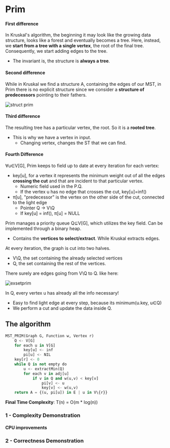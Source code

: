 # Prim

#### First difference 
In Kruskal's algorithm, the beginning it may look like the growing data structure, 
looks like a forest and eventually becomes a tree. Here, instead, we **start from a tree with a single
vertex**, the root of the final tree. Consequently, we start adding edges to the tree.
* The invariant is, the structure is **always a tree**.

#### Second difference
While in Kruskal we find a structure A, containing the edges of our MST, in Prim there is no explicit
structure since we consider a **structure of predecessors** pointing to their fathers.

![struct prim](https://github.com/PayThePizzo/DataStrutucures-Algorithms/blob/main/Resources/exstructprim.png?raw=TRUE)

#### Third difference
The resulting tree has a particular vertex, the root. So it is a 
**rooted tree**.
* This is why we have a vertex in input.
  * Changing vertex, changes the ST that we can find.
  
#### Fourth Difference
∀u∈V[G], Prim keeps to field up to date at every iteration for each vertex:
* key[u], for a vertex it represents the minimum weight out of all the edges **crossing 
the cut** and that are incident to that particular vertex.
    * Numeric field used in the P.Q.
    * If the vertex u has no edge that crosses the cut, key[u]=inf()
* π[u], "predecessor" is the vertex on the other side of the cut, connected to the light edge
    * Pointer Q -> V\Q
    * If key[u] = inf(), π[u] = NULL

Prim manages a priority queue Q⊆V[G], which utilizes the key field. Can be implemented through a binary heap.
* Contains the **vertices to select/extract**. While Kruskal extracts edges.

At every iteration, the graph is cut into two halves.
* V\Q, the set containing the already selected vertices
* Q, the set containing the rest of the vertices.

There surely are edges going from V\Q to Q. like here:

![exsetprim](https://github.com/PayThePizzo/DataStrutucures-Algorithms/blob/main/Resources/exsetprim.png?raw=TRUE)

In Q, every vertex u has already all the info necessary!
* Easy to find light edge at every step, because its minimum(u.key, u∈Q)
* We perform a cut and update the data inside Q.

## The algorithm

```python
MST_PRIM(Graph G, Function w, Vertex r)
    Q <- V[G]
    for each u in V[G]
        key[u] <- inf
        pi[u] <- NIL
    key[r] <- 0
    while Q is not empty do
        u <- extractMin(Q)
        for each v in adj[u]
            if v in Q and w(u,v) < key[v] 
                pi[v] <- u
                key[v] <- w(u,v)
    return A = {(u, pi[u]) in E | u in V\{r}}
```
**Final Time Complexity**: T(n) = O(m * log(n))

### 1 - Complexity Demonstration



#### CPU improvements


### 2 - Correctness Demonstration